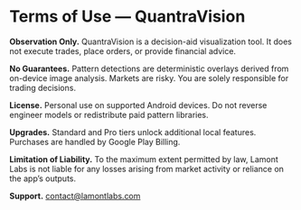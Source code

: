 # Terms of Use — QuantraVision

**Observation Only.** QuantraVision is a decision-aid visualization tool. It does not execute trades, place orders, or provide financial advice.

**No Guarantees.** Pattern detections are deterministic overlays derived from on-device image analysis. Markets are risky. You are solely responsible for trading decisions.

**License.** Personal use on supported Android devices. Do not reverse engineer models or redistribute paid pattern libraries.

**Upgrades.** Standard and Pro tiers unlock additional local features. Purchases are handled by Google Play Billing.

**Limitation of Liability.** To the maximum extent permitted by law, Lamont Labs is not liable for any losses arising from market activity or reliance on the app’s outputs.

**Support.** contact@lamontlabs.com

